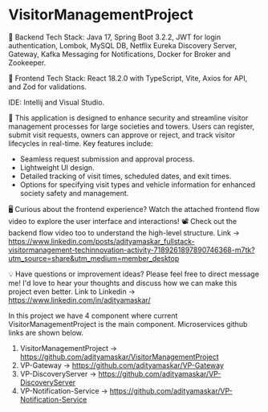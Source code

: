 # VisitorManagementProject

🔧 Backend Tech Stack: Java 17, Spring Boot 3.2.2, JWT for login authentication, Lombok, MySQL DB, 
Netflix Eureka Discovery Server, Gateway, Kafka Messaging for Notifications, Docker for Broker and Zookeeper.

🎨 Frontend Tech Stack: React 18.2.0 with TypeScript, Vite, Axios for API, and Zod for validations.

IDE: Intellij and Visual Studio.

🏢 This application is designed to enhance security and streamline visitor management processes for large societies and towers. 
Users can register, submit visit requests, owners can approve or reject, and track visitor lifecycles in real-time.
Key features include:
- Seamless request submission and approval process.
- Lightweight UI design.
- Detailed tracking of visit times, scheduled dates, and exit times.
- Options for specifying visit types and vehicle information for enhanced society safety and management.

🖥️ Curious about the frontend experience? Watch the attached frontend flow video to explore the user interface and interactions!
📽️ Check out the backend flow video too to understand the high-level structure.
Link -> https://www.linkedin.com/posts/adityamaskar_fullstack-visitormanagement-techinnovation-activity-7189261897890746368-m7tk?utm_source=share&utm_medium=member_desktop

💡 Have questions or improvement ideas? Please feel free to direct message me! I'd love to hear your thoughts and discuss how we can make this project even better.
Link to Linkedin -> https://www.linkedin.com/in/adityamaskar/

In this project we have 4 component where current VisitorManagementProject is the main component.
Microservices github links are shown below.
1. VisitorManagementProject ->  https://github.com/adityamaskar/VisitorManagementProject
2. VP-Gateway -> https://github.com/adityamaskar/VP-Gateway
3. VP-DiscoveryServer -> https://github.com/adityamaskar/VP-DiscoveryServer
4. VP-Notification-Service -> https://github.com/adityamaskar/VP-Notification-Service




